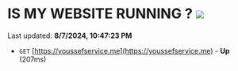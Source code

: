 # IS MY WEBSITE RUNNING ? [![](https://img.shields.io/static/v1?label=Sponsor&message=%E2%9D%A4&logo=GitHub&color=%23fe8e86)](https://github.com/sponsors/Youssef-Lehmam)

Last updated: **8/7/2024, 10:47:23 PM**

- `GET` [https://youssefservice.me](https://youssefservice.me) - **Up** (207ms)
